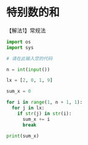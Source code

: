 # 特别数的和



【解法1】常规法

```python
import os
import sys

# 请在此输入您的代码

n = int(input())

lx = [2, 0, 1, 9]

sum_x = 0

for i in range(1, n + 1, 1):
  for j in lx:
    if str(j) in str(i):
      sum_x += i
      break

print(sum_x)
```


